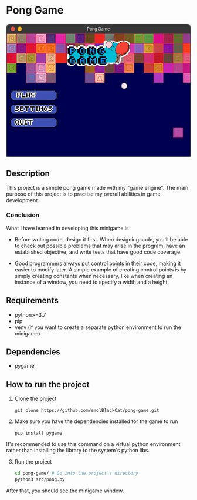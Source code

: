# Pong Game

![game_window](docs/pong_game_window.png)

## Description

This project is a simple pong game made with my "game engine". The
main purpose of this project is to practise my overall abilities in
game development.

### Conclusion

What I have learned in developing this minigame is

* Before writing code, design it first. When designing code, you'll
  be able to check out possible problems that may arise in the
  program, have an established objective, and write tests that have
  good code coverage.

* Good programmers always put control points in their code, making it
  easier to modify later. A simple example of creating control points
  is by simply creating constants when necessary, like when creating
  an instance of a window, you need to specify a width and a height.

## Requirements

* python>=3.7
* pip
* venv (if you want to create a separate python environment to run the
  minigame)

## Dependencies

* pygame

## How to run the project

1. Clone the project

    `git clone https://github.com/smolBlackCat/pong-game.git`

2. Make sure you have the dependencies installed for the game to run

    `pip install pygame`

It's recommended to use this command on a virtual python environment
rather than installing the library to the system's python libs.

3. Run the project

    ```sh
    cd pong-game/ # Go into the project's directory
    python3 src/pong.py
    ```

After that, you should see the minigame window.